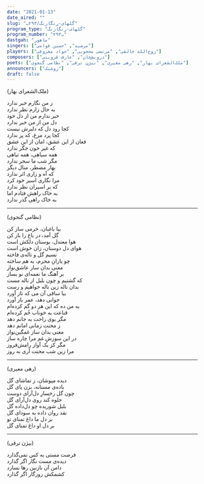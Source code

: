 ```yaml
---
date: "2021-01-13"
date_aired: ""
slug: "گلهای-رنگارنگ/۲۹۳ب"
program_type: "گلهای-رنگارنگ"
program_number: "۲۹۳ب"
dastgah: "ماهور"
singers: ["مرضیه", "حسین قوامی"]
players: ["روح‌الله خالقی", "مرتضی محجوبی", "جواد معروفی"]
composers: ["درویش‌خان", "عارف قزوینی"]
poets: ["ملک‌الشعرای بهار", "رهی معیری", "بیژن ترقی", "نظامی گنجوی"]
announcers: ["روشنک"]
draft: false
---
```



(ملک‌الشعرای بهار)  

ز من نگارم خبر ندارد  
به حال زارم نظر ندارد  
خبر ندارم من از دل خود  
دل من از من خبر ندارد  
کجا رود دل که دلبرش نیست  
کجا پرد مرغ، که پر ندارد  
فغان از این عشق، امان از این عشق  
که غیر خون جگر ندارد  
همه سیاهی، همه تباهی  
مگر شب ما سحر ندارد  
بهار مضطر، منال دیگر  
که آه و زاری اثر ندارد  
مرا نگاری اسیر خود کرد  
که بر اسیران نظر ندارد  
به خاک راهش فتادم اما  
به خاک راهی گذر ندارد  

---  

(نظامی گنجوی)  

بیا باغبان، خرمی ساز کن  
گل آمد، در باغ را باز کن  
هوا معتدل، بوستان دلکش است  
هوای دل دوستان، زان خوش است  
نسیم گل و ناله‌ی فاخته  
چو یارانِ محرم، به هم ساخته  
مغنی بدان ساز عاشق‌نواز  
بر آهنگ ما نغمه‌ای نو بساز  
که گشتیم و چون بلبل از ناله مست  
بدان ناله زین ناله خواهیم و رست  
بیا ساقی آن می که ناز آورد  
جوانی دهد، عمر باز آورد  
به من ده که این هر دو گم کرده‌ام  
قناعت به خوناب خُم کرده‌ام  
مگر بوی راحت به جانم دهد  
ز محنت زمانی امانم دهد  
مغنی بدان ساز غمگین‌نواز  
در این سوزشِ غم مرا چاره ساز  
مگر کز یک آواز رامش‌فروز  
مرا زین شب محنت آری به روز  

---  

(رهی معیری)  

دیده مپوشان، ز تماشای گل  
باده‌ی مستانه، بزن پای گل  
چون گل رخسارِ دل‌آرای دوست  
جلوه کند روی دل‌آرای گل  
بلبل شوریده چو دل‌داده گل  
نقد روان داده به سودای گل  
بر دل ما داغ تمنای تو  
بر دل او داغ تمنای گل  

---  

(بیژن ترقی)  

فرصت مستی به کس نمی‌گذارد  
دیده‌ی مست نگار اگر گذارد  
دامن آن نازنین رها نسازد  
کشمکش روزگار اگر گذارد  
